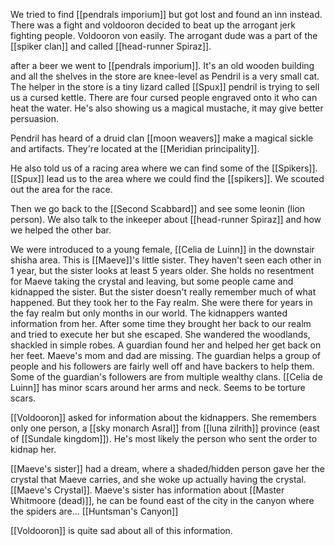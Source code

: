 We tried to find [[pendrals imporium]] but got lost and found an inn instead.
There was a fight and voldooron decided to beat up the arrogant jerk fighting people.
Voldooron von easily.
The arrogant dude was a part of the [[spiker clan]] and called [[head-runner Spiraz]].

after a beer we went to [[pendrals imporium]].
It's an old wooden building and all the shelves in the store are knee-level as Pendril is a very small cat.
The helper in the store is a tiny lizard called [[Spux]]
pendril is trying to sell us a cursed kettle. There are four cursed people engraved onto it who can heat the water.
He's also showing us a magical mustache, it may give better persuasion.

Pendril has heard of a druid clan [[moon weavers]] make a magical sickle and artifacts.
They're located at the [[Meridian principality]].

He also told us of a racing area where we can find some of the [[Spikers]].
[[Spux]] lead us to the area where we could find the [[spikers]].
We scouted out the area for the race.

Then we go back to the [[Second Scabbard]] and see some leonin (lion person).
We also talk to the inkeeper about [[head-runner Spiraz]] and how we helped the other bar.

We were introduced to a young female, [[Celia de Luinn]] in the downstair shisha area.
This is [[Maeve]]'s little sister. They haven't seen each other in 1 year, but the sister looks at least 5 years older.
She holds no resentment for Maeve taking the crystal and leaving, but some people came and kidnapped the sister.
But the sister doesn't really remember much of what happened. But they took her to the Fay realm.
She were there for years in the fay realm but only months in our world.
The kidnappers wanted information from her.
After some time they brought her back to our realm and tried to execute her but she escaped.
She wandered the woodlands, shackled in simple robes.
A guardian found her and helped her get back on her feet.
Maeve's mom and dad are missing.
The guardian helps a group of people and his followers are fairly well off and have backers to help them.
Some of the guardian's followers are from multiple wealthy clans.
[[Celia de Luinn]] has minor scars around her arms and neck. Seems to be torture scars.

[[Voldooron]] asked for information about the kidnappers.
She remembers only one person, a [[sky monarch Asral]] from [[luna zilrith]] province (east of [[Sundale kingdom]]). He's most likely the person who sent the order to kidnap her.

[[Maeve's sister]] had a dream, where a shaded/hidden person gave her the crystal that Maeve carries, and she woke up actually having the crystal. [[Maeve's Crystal]].
Maeve's sister has information about [[Master Whitmoore (dead)]], he can be found east of the city in the canyon where the spiders are... [[Huntsman's Canyon]]

[[Voldooron]] is quite sad about all of this information.